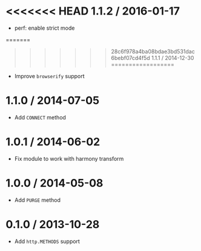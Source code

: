 <<<<<<< HEAD
1.1.2 / 2016-01-17
==================

  * perf: enable strict mode

=======
>>>>>>> 28c6f978a4ba08bdae3bd531dac6bebf07cd4f5d
1.1.1 / 2014-12-30
==================

  * Improve `browserify` support

1.1.0 / 2014-07-05
==================

  * Add `CONNECT` method
 
1.0.1 / 2014-06-02
==================

  * Fix module to work with harmony transform

1.0.0 / 2014-05-08
==================

  * Add `PURGE` method

0.1.0 / 2013-10-28
==================

  * Add `http.METHODS` support
